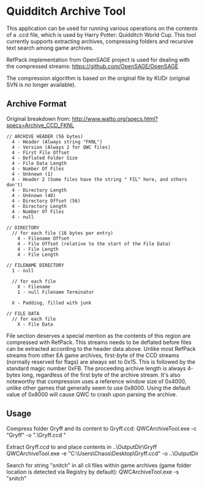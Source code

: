 # Quidditch Archive Tool

This application can be used for running various operations on the contents of a .ccd file, which is used by Harry Potter: Quidditch World Cup. This tool currently supports extracting archives, compressing folders and recursive text search among game archives.

RefPack implementation from OpenSAGE project is used for dealing with the compressed streams: https://github.com/OpenSAGE/OpenSAGE

The compression algorithm is based on the original file by KUDr (original SVN is no longer available).

## Archive Format

Original breakdown from: http://www.watto.org/specs.html?specs=Archive_CCD_FKNL
```
// ARCHIVE HEADER (56 bytes)
  4 - Header (Always string "FKNL")
  4 - Version (Always 2 for QWC files)
  4 - First File Offset
  4 - Deflated Folder Size 
  4 - File Data Length
  4 - Number Of Files
  4 - Unknown (1)
  4 - Header 2 (Some files have the string " FIL" here, and others don't)
  4 - Directory Length
  4 - Unknown (40)
  4 - Directory Offset (56)
  4 - Directory Length
  4 - Number Of Files
  4 - null

// DIRECTORY
  // for each file (16 bytes per entry)
    4 - Filename Offset
    4 - File Offset (relative to the start of the File Data)
    4 - File Length
    4 - File Length

// FILENAME DIRECTORY
  1 - null

  // for each file
    X - Filename
    1 - null Filename Terminator

  X - Padding, filled with junk

// FILE DATA
  // for each file
    X - File Data
```
File section deserves a special mention as the contents of this region are compressed with RefPack. This streams needs to be deflated  before files can be extracted according to the header data above. Unlike most RefPack streams from other EA game archives, first-byte of the CCD streams (normally reserved for flags) are always set to 0x15. This is followed by the standard magic number 0xFB. The proceeding archive length is always 4-bytes long, regardless of the first byte of the archive stream. 
It's also noteworthy that compression uses a reference window size of 0x4000, unlike other games that generally seem to use 0x8000. Using the default value of 0x8000 will cause QWC to crash upon parsing the archive.

## Usage
Compress folder Gryff and its content to Gryff.ccd:
QWCArchiveTool.exe -c "Gryff" -o  ".\Gryff.ccd "

Extract Gryff.ccd to and place contents in ..\OutputDir\Gryff\
QWCArchiveTool.exe -e "C:\Users\Chaos\Desktop\Gryff.ccd" -o  ..\OutputDir

Search for string "snitch" in all cli files within game archives (game folder location is detected via Registry by default):
QWCArchiveTool.exe -s "snitch"
